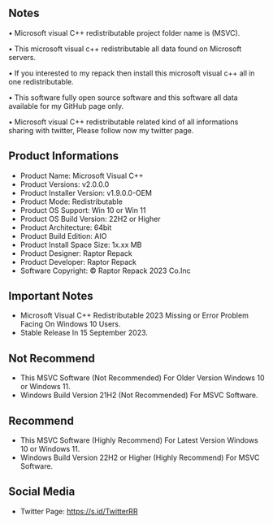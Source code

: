 Notes
-----

• Microsoft visual C++ redistributable project folder name  is (MSVC).

• This microsoft visual c++ redistributable all data found on Microsoft servers.

• If you interested to my repack then install this microsoft visual c++ all in one redistributable.

• This software fully open source software and this software all data available for my GitHub page only.

• 
Microsoft visual C++ redistributable related kind of all informations sharing with twitter, Please follow now my twitter page.

Product Informations
--------------------
- Product Name: Microsoft Visual C++
- Product Versions: v2.0.0.0
- Product Installer Version: v1.9.0.0-OEM
- Product Mode: Redistributable
- Product OS Support: Win 10 or Win 11
- Product OS Build Version: 22H2 or Higher
- Product Architecture: 64bit
- Product Build Edition: AIO
- Product Install Space Size: 1x.xx MB
- Product Designer: Raptor Repack
- Product Developer: Raptor Repack
- Software Copyright: © Raptor Repack 2023 Co.Inc

Important Notes
---------------
- Microsoft Visual C++ Redistributable 2023 Missing or Error Problem Facing On Windows 10 Users.
- Stable Release In 15 September 2023.

Not Recommend
---------------
- This MSVC Software (Not Recommended) For Older Version Windows 10 or Windows 11.
- Windows Build Version 21H2 (Not Recommended) For MSVC Software.

Recommend
------------------
- This MSVC Software (Highly Recommend) For Latest Version Windows 10 or Windows 11.
- Windows Build Version 22H2 or Higher (Highly Recommend) For MSVC Software.

Social Media
------------
- Twitter Page: https://s.id/TwitterRR
